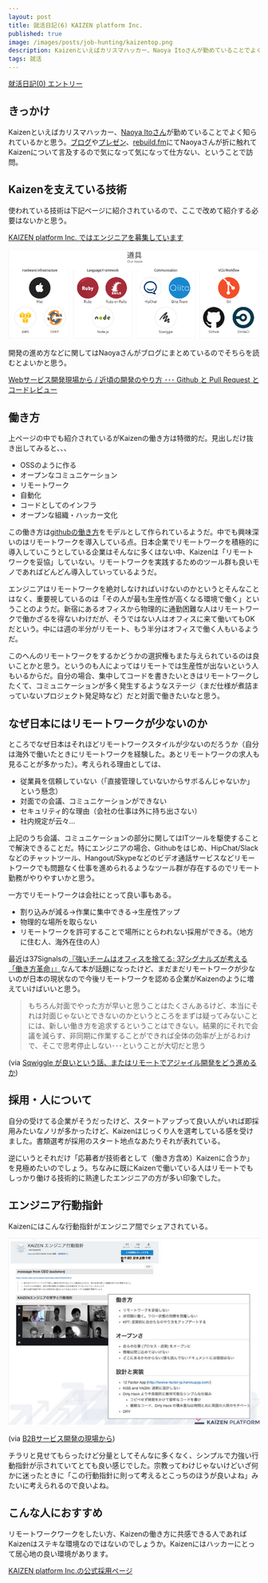 ```yaml
---
layout: post
title: 就活日記(6) KAIZEN platform Inc.
published: true
image: /images/posts/job-hunting/kaizentop.png
description: Kaizenといえばカリスマハッカー、Naoya Itoさんが勤めていることでよく知られているかと思う。ブログやプレゼン、rebuild.fmにてNaoyaさんが折に触れてKaizenについて言及するので気になって気になって仕方ない、ということで訪問。
tags: 就活
---
```


[就活日記(0) エントリー](/job-hunting-0/)

きっかけ
-----
Kaizenといえばカリスマハッカー、[Naoya Itoさん](https://twitter.com/naoya_ito)が勤めていることでよく知られているかと思う。[ブログ](http://d.hatena.ne.jp/naoya/)や[プレゼン](https://speakerdeck.com/naoya)、[rebuild.fm](http://rebuild.fm/)にてNaoyaさんが折に触れてKaizenについて言及するので気になって気になって仕方ない、ということで訪問。

Kaizenを支えている技術
-----

使われている技術は下記ページに紹介されているので、ここで改めて紹介する必要はないかと思う。

[KAIZEN platform Inc. ではエンジニアを募集しています](http://kaizenplatform.in/hiring/engineer.html)

![Kaizen Technology](/images/posts/job-hunting/kaizen.png)

開発の進め方などに関してはNaoyaさんがブログにまとめているのでそちらを読むとよいかと思う。

[Webサービス開発現場から / 近頃の開発のやり方 ･･･ Github と Pull Request とコードレビュー](http://d.hatena.ne.jp/naoya/20131013/1381651545)

働き方
---
上ページの中でも紹介されているがKaizenの働き方は特徴的だ。見出しだけ抜き出してみると、、、

* OSSのように作る
* オープンなコミュニケーション
* リモートワーク
* 自動化
* コードとしてのインフラ
* オープンな組織・ハッカー文化

この働き方は[githubの働き方](https://github.com/about/jobs)をモデルとして作られているようだ。中でも興味深いのはリモートワークを導入している点。日本企業でリモートワークを積極的に導入していこうとしている企業はそんなに多くはない中、Kaizenは「リモートワークを妥協」していない。リモートワークを実践するためのツール群も良いモノであればどんどん導入していっているようだ。

エンジニアはリモートワークを絶対しなければいけないのかというとそんなことはなく、重要視しているのは「その人が最も生産性が高くなる環境で働く」ということのようだ。新宿にあるオフィスから物理的に通勤困難な人はリモートワークで働かざるを得ないわけだが、そうではない人はオフィスに来て働いてもOKだという。中には週の半分がリモート、もう半分はオフィスで働く人もいるようだ。

このへんのリモートワークをするかどうかの選択権もまた与えられているのは良いことかと思う。というのも人によってはリモートでは生産性が出ないという人もいるからだ。自分の場合、集中してコードを書きたいときはリモートワークしたくて、コミュニケーションが多く発生するようなステージ（まだ仕様が煮詰まっていないプロジェクト発足時など）だと対面で働きたいなと思う。

なぜ日本にはリモートワークが少ないのか
---
ところでなぜ日本はそれほどリモートワークスタイルが少ないのだろうか（自分は海外で働いたときにリモートワークを経験した。あとリモートワークの求人も見ることが多かった）。考えられる理由としては、

* 従業員を信頼していない（「直接管理していないからサボるんじゃないか」という懸念）
* 対面での会議、コミュニケーションができない
* セキュリティ的な理由（会社の仕事は外に持ち出さない）
* 社内規定が云々...

上記のうち会議、コミュニケーションの部分に関してはITツールを駆使することで解決できることだ。特にエンジニアの場合、Githubをはじめ、HipChat/Slackなどのチャットツール、Hangout/Skypeなどのビデオ通話サービスなどリモートワークでも問題なく仕事を進められるようなツール群が存在するのでリモート勤務がやりやすいかと思う。

一方でリモートワークは会社にとって良い事もある。

* 割り込みが減る→作業に集中できる→生産性アップ
* 物理的な場所を取らない
* リモートワークを許可することで場所にとらわれない採用ができる。（地方に住む人、海外在住の人）

最近は37Signalsの[『強いチームはオフィスを捨てる: 37シグナルズが考える「働き方革命」』](http://www.amazon.co.jp/gp/product/4152094338/ref=as_li_tf_tl?ie=UTF8&camp=247&creative=1211&creativeASIN=4152094338&linkCode=as2&tag=toshimaru-22)なんて本が話題になったけど、まだまだリモートワークが少ないのが日本の現状なので今後リモートワークを認める企業がKaizenのように増えていけばいいと思う。

> もちろん対面でやった方が早いと思うことはたくさんあるけど、本当にそれは対面じゃないとできないのかというところをまずは疑ってみないことには、新しい働き方を追求するということはできない。結果的にそれで会議を減らす、非同期に作業することができれば全体の効率が上がるわけで、そこで思考停止しない･･･ということが大切だと思う

(via [Sqwiggle が良いという話、またはリモートでアジャイル開発をどう進めるか](http://d.hatena.ne.jp/naoya/20140512/1399864629))

採用・人について
---
自分の受けてる企業がそうだったけど、スタートアップって良い人がいれば即採用みたいなノリが多かったけど、Kaizenはじっくり人を選考している感を受けました。書類選考が採用のスタート地点なあたりそれが表れている。

逆にいうとそれだけ「応募者が技術者として（働き方含め）Kaizenに合うか」を見極めたいのでしょう。ちなみに既にKaizenで働いている人はリモートでもしっかり働ける技術的に熟達したエンジニアの方が多い印象でした。

エンジニア行動指針
---
Kaizenにはこんな行動指針がエンジニア間でシェアされている。

![Kaizenエンジニア行動指針](/images/posts/job-hunting/kaizen-kodoshishin.png)

(via [B2Bサービス開発の現場から](https://speakerdeck.com/naoya/b2bsabisukai-fa-falsexian-chang-kara-number-devsumi))

チラリと見せてもらったけど分量としてそんなに多くなく、シンプルで力強い行動指針が示されていてとても良い感じでした。宗教ってわけじゃないけどいざ何かに迷ったときに「この行動指針に則って考えるとこっちのほうが良いよね」みたいに考えられるので良いよね。

こんな人におすすめ
---
リモートワークワークをしたい方、Kaizenの働き方に共感できる人であればKaizenはステキな環境なのではないのでしょうか。Kaizenにはハッカーにとって居心地の良い環境があります。

[KAIZEN platform Inc.の公式採用ページ](http://kaizenplatform.in/hiring/engineer.html#application_engineer)
